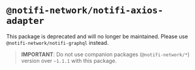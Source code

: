 # `@notifi-network/notifi-axios-adapter`

This package is deprecated and will no longer be maintained.
Please use `@notifi-network/notifi-graphql` instead.

> **IMPORTANT**: Do not use companion packages (`@notifi-network/*`) version over `~1.1.1` with this package.
